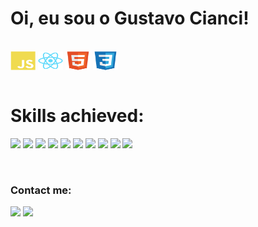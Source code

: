 # Oi, eu sou o Gustavo Cianci!

<div style="display: inline_block"><br>
  <img align="center" alt="Rafa-Js" height="30" width="40" src="https://raw.githubusercontent.com/devicons/devicon/master/icons/javascript/javascript-plain.svg">
  <img align="center" alt="Rafa-React" height="30" width="40" src="https://raw.githubusercontent.com/devicons/devicon/master/icons/react/react-original.svg">
  <img align="center" alt="Rafa-HTML" height="30" width="40" src="https://raw.githubusercontent.com/devicons/devicon/master/icons/html5/html5-original.svg">
  <img align="center" alt="Rafa-CSS" height="30" width="40" src="https://raw.githubusercontent.com/devicons/devicon/master/icons/css3/css3-original.svg">
</div>
<br>

# Skills achieved:
<p 
<img/>
<img height="20" src="https://img.shields.io/badge/html5%20-%23E34F26.svg?&style=for-the-badge&logo=html5&logoColor=white"/>
<img height="20" src="https://img.shields.io/badge/css3%20-%231572B6.svg?&style=for-the-badge&logo=css3&logoColor=white"/>
<img height="20" src="https://img.shields.io/badge/SASS%20-hotpink.svg?&style=for-the-badge&logo=SASS&logoColor=white"/>
<img height="20" src="https://img.shields.io/badge/styled--components-DB7093?style=for-the-badge&logo=styled-components&logoColor=white"/>
<img height="20" src="https://img.shields.io/badge/Bootstrap-563D7C?style=for-the-badge&logo=bootstrap&logoColor=white"/>
<img height="20" src="https://img.shields.io/badge/javascript%20-%23323330.svg?&style=for-the-badge&logo=javascript&logoColor=%23F7DF1E"/>
<img height="20" src="https://img.shields.io/badge/react%20-%2320232a.svg?&style=for-the-badge&logo=react&logoColor=%2361DAFB"/>
<img height="20" src="https://img.shields.io/badge/React_Router-CA4245?style=for-the-badge&logo=react-router&logoColor=white"/>
<img height="20" src="https://img.shields.io/badge/git%20-%23F05033.svg?&style=for-the-badge&logo=git&logoColor=white"/>
<img height="20" src="https://img.shields.io/badge/github%20-%23121011.svg?&style=for-the-badge&logo=github&logoColor=white"/>
</p>
<br>

  ### Contact me:
<div> 
  <a href="https://instagram.com/gucianci" target="_blank"><img src="https://img.shields.io/badge/-Instagram-%23E4405F?style=for-the-badge&logo=instagram&logoColor=white" target="_blank"></a>
  <a href="https://www.linkedin.com/in/gustavo-cianci-9413b8199" target="_blank"><img src="https://img.shields.io/badge/-LinkedIn-%230077B5?style=for-the-badge&logo=linkedin&logoColor=white" target="_blank"></a> 
</div>

